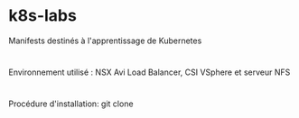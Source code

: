 # k8s-labs
Manifests destinés à l'apprentissage de Kubernetes
#
Environnement utilisé : NSX Avi Load Balancer, CSI VSphere et serveur NFS
#
Procédure d'installation:
git clone
